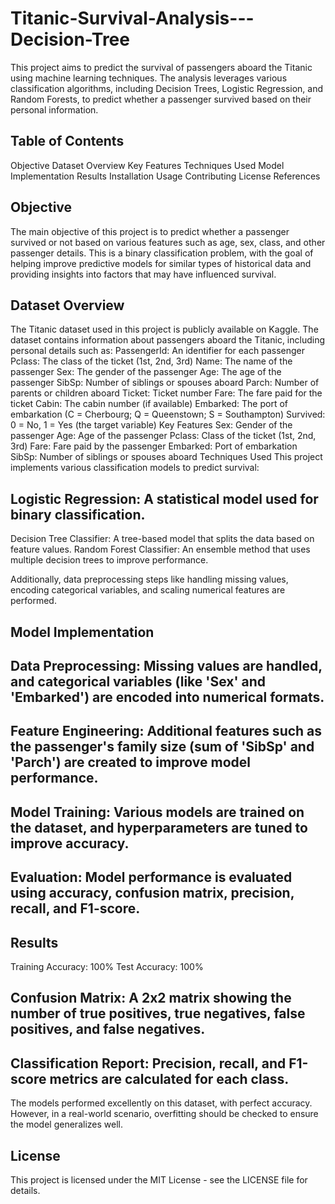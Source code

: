 # Titanic-Survival-Analysis---Decision-Tree
This project aims to predict the survival of passengers aboard the Titanic using machine learning techniques. The analysis leverages various classification algorithms, including Decision Trees, Logistic Regression, and Random Forests, to predict whether a passenger survived based on their personal information.

## Table of Contents
Objective
Dataset Overview
Key Features
Techniques Used
Model Implementation
Results
Installation
Usage
Contributing
License
References

## Objective
The main objective of this project is to predict whether a passenger survived or not based on various features such as age, sex, class, and other passenger details. This is a binary classification problem, with the goal of helping improve predictive models for similar types of historical data and providing insights into factors that may have influenced survival.

## Dataset Overview
The Titanic dataset used in this project is publicly available on Kaggle. The dataset contains information about passengers aboard the Titanic, including personal details such as:
PassengerId: An identifier for each passenger
Pclass: The class of the ticket (1st, 2nd, 3rd)
Name: The name of the passenger
Sex: The gender of the passenger
Age: The age of the passenger
SibSp: Number of siblings or spouses aboard
Parch: Number of parents or children aboard
Ticket: Ticket number
Fare: The fare paid for the ticket
Cabin: The cabin number (if available)
Embarked: The port of embarkation (C = Cherbourg; Q = Queenstown; S = Southampton)
Survived: 0 = No, 1 = Yes (the target variable)
Key Features
Sex: Gender of the passenger
Age: Age of the passenger
Pclass: Class of the ticket (1st, 2nd, 3rd)
Fare: Fare paid by the passenger
Embarked: Port of embarkation
SibSp: Number of siblings or spouses aboard
Techniques Used
This project implements various classification models to predict survival:

## Logistic Regression: A statistical model used for binary classification.
Decision Tree Classifier: A tree-based model that splits the data based on feature values.
Random Forest Classifier: An ensemble method that uses multiple decision trees to improve performance.

Additionally, data preprocessing steps like handling missing values, encoding categorical variables, and scaling numerical features are performed.

## Model Implementation
## Data Preprocessing: Missing values are handled, and categorical variables (like 'Sex' and 'Embarked') are encoded into numerical formats.
## Feature Engineering: Additional features such as the passenger's family size (sum of 'SibSp' and 'Parch') are created to improve model performance.
## Model Training: Various models are trained on the dataset, and hyperparameters are tuned to improve accuracy.
## Evaluation: Model performance is evaluated using accuracy, confusion matrix, precision, recall, and F1-score.
## Results
Training Accuracy: 100%
Test Accuracy: 100%
## Confusion Matrix: A 2x2 matrix showing the number of true positives, true negatives, false positives, and false negatives.
## Classification Report: Precision, recall, and F1-score metrics are calculated for each class.
The models performed excellently on this dataset, with perfect accuracy. However, in a real-world scenario, overfitting should be checked to ensure the model generalizes well.



## License
This project is licensed under the MIT License - see the LICENSE file for details.
